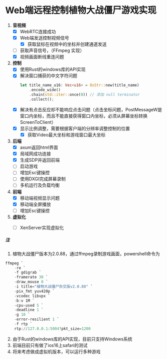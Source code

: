 # Web端远程控制植物大战僵尸游戏实现

1. **音视频**
    - [x] WebRTC连接成功
    - [x] Web端发送控制视频信号
        - [x] 获取鼠标在视频中的坐标并创建通道发送
    - [ ] 获取声音信号，（FFmpeg 实现）
    - [x] 视频画面断线重连问题

2. **控制**
    - [x] 使用Rust的windows库的API实现
    - [x] 解决窗口捕获的中文字符问题
        ```rust
        let title_name_u16: Vec<u16> = OsStr::new(title_name)
            .encode_wide()
            .chain(std::iter::once(0)) // 添加 null terminator
            .collect();
        ```
    - [x] 解决有点击反应却不能响应点击问题（点击坐标问题，PostMessageW是窗口内坐标，而且不能直接获得窗口内坐标，必须从屏幕坐标转换ScreenToClient）
    - [x] 显示比例调整，需要根据客户端的分辨率调整控制的位置
        - [x] 获取Video最大坐标和游戏窗口最大坐标

3. **后端**
    - [x] axum返回html界面
    - [x] 局域网成功连接
    - [x] 生成SDP并返回前端
    - [ ] 启动游戏
    - [ ] 增加Esc键操控
    - [ ] 使用DXGI完成屏幕录制
    - [ ] 多机运行及负载均衡

4. **前端**
    - [x] 移动端视频显示问题
    - [x] 移动端全屏播放
    - [ ] 增加Esc键操控

5. **虚拟化**
    - [ ] XenServer实现虚拟化


##### 注
1. 植物大战僵尸版本为2.0.88，通过ffmpeg录制游戏画面，powershell命令为
```powershell
ffmpeg `
    -re `
    -f gdigrab `
    -framerate 30 `
    -draw_mouse 0 `
    -i title="植物大战僵尸杂交版v2.0.88" `
    -pix_fmt yuv420p `
    -vcodec libvpx `
    -b:v 1M `
    -cpu-used 5 `
    -deadline 1 `
    -g 10 `
    -error-resilient 1 `
    -f rtp `
    rtp://127.0.0.1:5004?pkt_size=1200
```
2. 由于Rust的windows库的API实现，目前只支持Windows系统
3. 前端目前只有做了ios16上safari的测试
4. 将来考虑做成虚拟机版本，可以运行多种游戏